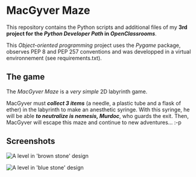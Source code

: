 # MacGyver Maze

This repository contains the Python scripts and additional files of my __3rd project for the *Python Developer Path* in *OpenClassrooms*__.

This *Object-oriented programming* project uses the *Pygame* package, observes PEP 8 and PEP 257 conventions and was developped in a virtual environnement (see requirements.txt).

## The game

The *MacGyver Maze* is a *very simple* 2D labyrinth game.

MacGyver must __*collect 3 items*__ (a needle, a plastic tube and a flask of ether) in the labyrinth to make an anesthetic syringe. With this syringe, he will be able __*to neutralize is nemesis, Murdoc*__, who guards the exit. Then, MacGyver will escape this maze and continue to new adventures... :-p

## Screenshots

![A level in 'brown stone' design](https://github.com/Louis-Gabriel-TM/MacGyverMaze/tree/master/images/demo_MGM_1.JPG)

![A level in 'blue stone' design](https://github.com/Louis-Gabriel-TM/MacGyverMaze/blob/tree/imagesdemo_MGM_2.JPG)